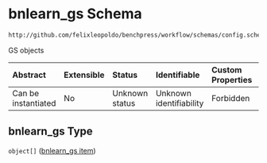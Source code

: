 # bnlearn\_gs Schema

```txt
http://github.com/felixleopoldo/benchpress/workflow/schemas/config.schema.json#/properties/resources/properties/structure_learning_algorithms/properties/bnlearn_gs
```

GS objects

| Abstract            | Extensible | Status         | Identifiable            | Custom Properties | Additional Properties | Access Restrictions | Defined In                                                        |
| :------------------ | :--------- | :------------- | :---------------------- | :---------------- | :-------------------- | :------------------ | :---------------------------------------------------------------- |
| Can be instantiated | No         | Unknown status | Unknown identifiability | Forbidden         | Allowed               | none                | [config.schema.json\*](config.schema.json "open original schema") |

## bnlearn\_gs Type

`object[]` ([bnlearn\_gs item](config-definitions-bnlearn_gs-item.md))
